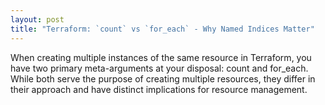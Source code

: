```yaml
---
layout: post
title: "Terraform: `count` vs `for_each` - Why Named Indices Matter"
---
```


When creating multiple instances of the same resource in Terraform, you have two primary meta-arguments at your disposal: count and for_each. While both serve the purpose of creating multiple resources, they differ in their approach and have distinct implications for resource management.
